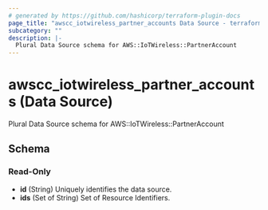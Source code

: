 ```yaml
---
# generated by https://github.com/hashicorp/terraform-plugin-docs
page_title: "awscc_iotwireless_partner_accounts Data Source - terraform-provider-awscc"
subcategory: ""
description: |-
  Plural Data Source schema for AWS::IoTWireless::PartnerAccount
---
```


# awscc_iotwireless_partner_accounts (Data Source)

Plural Data Source schema for AWS::IoTWireless::PartnerAccount



<!-- schema generated by tfplugindocs -->
## Schema

### Read-Only

- **id** (String) Uniquely identifies the data source.
- **ids** (Set of String) Set of Resource Identifiers.


